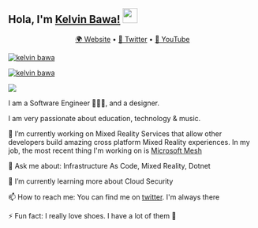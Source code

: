 ## Hola, I'm [Kelvin Bawa!](https://kelvinbawa.com) <img src="https://raw.githubusercontent.com/MartinHeinz/MartinHeinz/master/wave.gif" width="30px">

<p align="center">
  <a href="https://kelvinbawa.com">🌍 Website</a> • 
  <a href="https://twitter.com/kelvinbawa">📱 Twitter</a> • 
  <a href="https://youtube.com/c/kelvinbawa">📼 YouTube</a>
</p>

[![kelvin bawa](https://adoranwodo.com/profile.jpg)](https://www.kelvinbawa.com)

[![kelvin bawa](https://github-readme-stats.vercel.app/api?username=kelvinbawa&&show_icons=true&title_color=ffffff&icon_color=bb2acf&text_color=daf7dc&bg_color=151515)](https://www.kelvinbawa.com)

<a href="https://github.com/kelvinbawa">
  <img align="center" src="https://github-readme-stats.vercel.app/api/top-langs/?username=kelvinbawa&theme=light&hide_langs_below=1" />
</a>


I am a Software Engineer 👩🏽‍💻, and a designer.

I am very passionate about education, technology & music.


🔭 I’m currently working on Mixed Reality Services that allow other developers build amazing cross platform Mixed Reality experiences. In my job, the most recent thing I'm working on is [Microsoft Mesh](https://www.microsoft.com/en-us/mesh)

💬 Ask me about: Infrastructure As Code, Mixed Reality, Dotnet

🌱 I’m currently learning more about Cloud Security

📫 How to reach me: You can find me on [twitter](https://twitter.com/AdoraNwodo). I'm always there

⚡ Fun fact: I really love shoes. I have a lot of them 👠

<!--
**AdoraNwodo/AdoraNwodo** is a ✨ _special_ ✨ repository because its `README.md` (this file) appears on your GitHub profile.

Here are some ideas to get you started:

- 🔭 I’m currently working on ...
- 🌱 I’m currently learning ...
- 👯 I’m looking to collaborate on ...
- 🤔 I’m looking for help with ...
- 💬 Ask me about ...
- 📫 How to reach me: ...
- 😄 Pronouns: ...
- ⚡ Fun fact: ...
-->
